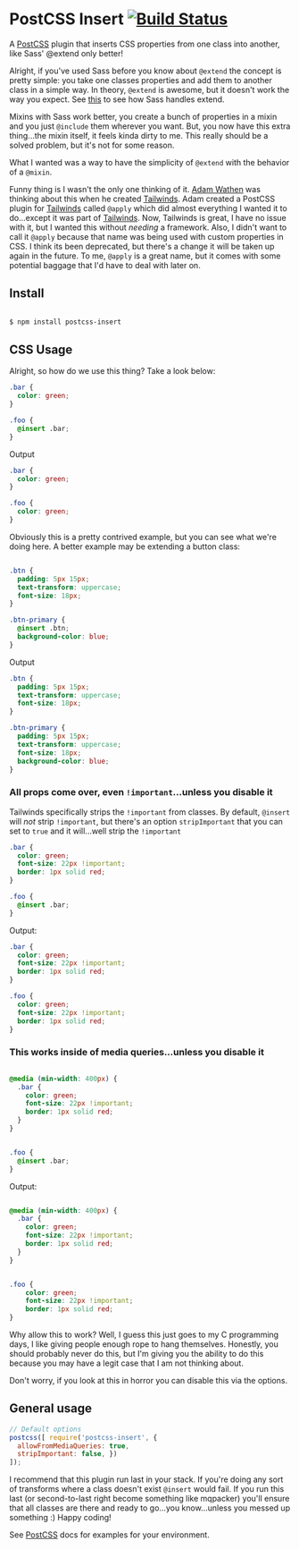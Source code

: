 # PostCSS Insert [![Build Status][ci-img]][ci]

A [PostCSS] plugin that inserts CSS properties from one class into another, like Sass' @extend only better!

[PostCSS]: https://github.com/postcss/postcss
[ci-img]:  https://travis-ci.org/JoeCianflone/postcss-insert.svg
[ci]:      https://travis-ci.org/JoeCianflone/postcss-insert

Alright, if you've used Sass before you know about `@extend` the concept is pretty simple: you take one classes properties and add them to another class in a simple way. In theory, `@extend` is awesome, but it doesn't work the way you expect. See [this](https://www.sassmeister.com/gist/3ff2cf9f8f676f36bc4a07fe8b724fcb) to see how Sass handles extend.

Mixins with Sass work better, you create a bunch of properties in a mixin and you just `@include` them wherever you want. But, you now have this extra thing...the mixin itself, it feels kinda dirty to me. This really should be a solved problem, but it's not for some reason.

What I wanted was a way to have the simplicity of `@extend` with the behavior of a `@mixin`.

Funny thing is I wasn't the only one thinking of it. [Adam Wathen](https://github.com/adamwathan) was thinking about this when he created [Tailwinds](https://tailwindcss.com/). Adam created a PostCSS plugin for [Tailwinds](https://tailwindcss.com/) called `@apply` which did almost everything I wanted it to do...except it was part of [Tailwinds](https://tailwindcss.com/). Now, Tailwinds is great, I have no issue with it, but I wanted this without *needing* a framework. Also, I didn't want to call it `@apply` because that name was being used with custom properties in CSS. I think its been deprecated, but there's a change it will be taken up again in the future. To me, `@apply` is a great name, but it comes with some potential baggage that I'd have to deal with later on.

## Install

```bash

$ npm install postcss-insert
```

## CSS Usage

Alright, so how do we use this thing? Take a look below:

```css
.bar {
  color: green;
}

.foo {
  @insert .bar;
}
```

Output

```css
.bar {
  color: green;
}

.foo {
  color: green;
}
```

Obviously this is a pretty contrived example, but you can see what we're doing here. A better example may be extending a button class:

```css

.btn {
  padding: 5px 15px;
  text-transform: uppercase;
  font-size: 18px;
}

.btn-primary {
  @insert .btn;
  background-color: blue;
}
```

Output

```css
.btn {
  padding: 5px 15px;
  text-transform: uppercase;
  font-size: 18px;
}

.btn-primary {
  padding: 5px 15px;
  text-transform: uppercase;
  font-size: 18px;
  background-color: blue;
}
```

### All props come over, even `!important`...unless you disable it

Tailwinds specifically strips the `!important` from classes. By default, `@insert` will *not* strip `!important`, but there's an option `stripImportant` that you can set to `true` and it will...well strip the `!important`

```css
.bar {
  color: green;
  font-size: 22px !important;
  border: 1px solid red;
}

.foo {
  @insert .bar;
}
```

Output:

```css
.bar {
  color: green;
  font-size: 22px !important;
  border: 1px solid red;
}

.foo {
  color: green;
  font-size: 22px !important;
  border: 1px solid red;
}
```

### This works inside of media queries...unless you disable it

```css

@media (min-width: 400px) {
  .bar {
    color: green;
    font-size: 22px !important;
    border: 1px solid red;
  }
}


.foo {
  @insert .bar;
}
```

Output:

```css

@media (min-width: 400px) {
  .bar {
    color: green;
    font-size: 22px !important;
    border: 1px solid red;
  }
}


.foo {
    color: green;
    font-size: 22px !important;
    border: 1px solid red;
}
```

Why allow this to work? Well, I guess this just goes to my C programming days, I like giving people enough rope to hang themselves. Honestly, you should probably never do this, but I'm giving you the ability to do this because you may have a legit case that I am not thinking about.

Don't worry, if you look at this in horror you can disable this via the options.

## General usage

```js
// Default options
postcss([ require('postcss-insert', {
  allowFromMediaQueries: true,
  stripImportant: false, })
]);
```

I recommend that this plugin run last in your stack. If you're doing any sort of transforms where a class doesn't exist `@insert` would fail. If you run this last (or second-to-last right become something like mqpacker) you'll ensure that all classes are there and ready to go...you know...unless you messed up something :) Happy coding!


See [PostCSS] docs for examples for your environment.
